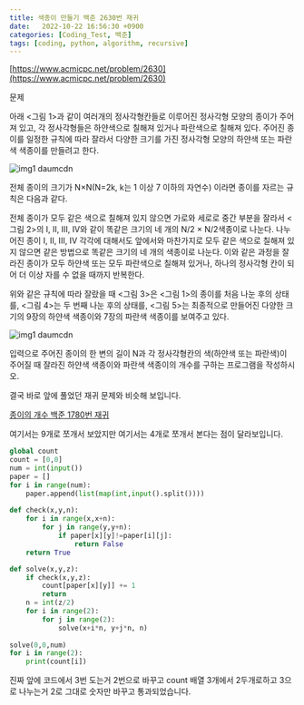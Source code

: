 ```yaml
---
title: 색종이 만들기 백준 2630번 재귀
date:   2022-10-22 16:56:30 +0900
categories: [Coding_Test, 백준]
tags: [coding, python, algorithm, recursive]
---
```


[https://www.acmicpc.net/problem/2630](https://www.acmicpc.net/problem/2630)

문제

아래 <그림 1>과 같이 여러개의 정사각형칸들로 이루어진 정사각형 모양의 종이가 주어져 있고, 각 정사각형들은 하얀색으로 칠해져 있거나 파란색으로 칠해져 있다. 주어진 종이를 일정한 규칙에 따라 잘라서 다양한 크기를 가진 정사각형 모양의 하얀색 또는 파란색 색종이를 만들려고 한다.

![img1 daumcdn](https://user-images.githubusercontent.com/85277660/211186887-8a3d96bd-636a-41b2-8a8f-473c7929ed7c.png)

전체 종이의 크기가 N×N(N=2k, k는 1 이상 7 이하의 자연수) 이라면 종이를 자르는 규칙은 다음과 같다.

전체 종이가 모두 같은 색으로 칠해져 있지 않으면 가로와 세로로 중간 부분을 잘라서 <그림 2>의 I, II, III, IV와 같이 똑같은 크기의 네 개의 N/2 × N/2색종이로 나눈다. 나누어진 종이 I, II, III, IV 각각에 대해서도 앞에서와 마찬가지로 모두 같은 색으로 칠해져 있지 않으면 같은 방법으로 똑같은 크기의 네 개의 색종이로 나눈다. 이와 같은 과정을 잘라진 종이가 모두 하얀색 또는 모두 파란색으로 칠해져 있거나, 하나의 정사각형 칸이 되어 더 이상 자를 수 없을 때까지 반복한다.

위와 같은 규칙에 따라 잘랐을 때 <그림 3>은 <그림 1>의 종이를 처음 나눈 후의 상태를, <그림 4>는 두 번째 나눈 후의 상태를, <그림 5>는 최종적으로 만들어진 다양한 크기의 9장의 하얀색 색종이와 7장의 파란색 색종이를 보여주고 있다.

![img1 daumcdn](https://user-images.githubusercontent.com/85277660/211186892-6c992dd3-9930-4f0d-9038-61f12b559de8.png)

입력으로 주어진 종이의 한 변의 길이 N과 각 정사각형칸의 색(하얀색 또는 파란색)이 주어질 때 잘라진 하얀색 색종이와 파란색 색종이의 개수를 구하는 프로그램을 작성하시오.

결국 바로 앞에 풀었던 재귀 문제와 비슷해 보입니다.

[종이의 개수 백준 1780번 재귀](https://jeong-daniel.github.io/posts/%EC%83%89%EC%A2%85%EC%9D%B4-%EB%A7%8C%EB%93%A4%EA%B8%B0-%EB%B0%B1%EC%A4%80-2630%EB%B2%88-%EC%9E%AC%EA%B7%80/)

여기서는 9개로 쪼개서 보았지만 여기서는 4개로 쪼개서 본다는 점이 달라보입니다.

```py
global count
count = [0,0]
num = int(input())
paper = []
for i in range(num):
    paper.append(list(map(int,input().split())))
    
def check(x,y,n):
    for i in range(x,x+n):
        for j in range(y,y+n):
            if paper[x][y]!=paper[i][j]:
                return False
    return True

def solve(x,y,z):
    if check(x,y,z):
        count[paper[x][y]] += 1
        return
    n = int(z/2)
    for i in range(2):
        for j in range(2):
            solve(x+i*n, y+j*n, n)
            
solve(0,0,num)
for i in range(2):
    print(count[i])
```

진짜 앞에 코드에서 3번 도는거 2번으로 바꾸고 count 배열 3개에서 2두개로하고 3으로 나누는거 2로 그대로 숫자만 바꾸고 통과되었습니다.